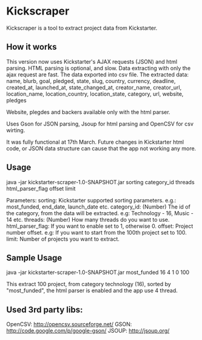 # Kickscraper

Kickscraper is a tool to extract project data from Kickstarter.

## How it works

This version now uses Kickstarter's AJAX requests (JSON) and html parsing.
HTML parsing is optional, and slow.
Data extracting with only the ajax request are fast.
The data exported into csv file.
The extracted data:
name, blurb, goal, pledged, state, slug, country, currency, deadline, created_at, launched_at, state_changed_at, creator_name, creator_url, location_name, location_country, location_state, category, url, website, pledges

Website, plegdes and backers available only with the html parser.

Uses Gson for JSON parsing, Jsoup for html parsing and OpenCSV for csv wirting.

It was fully functional at 17th March.
Future changes in Kickstarter html code, or JSON data structure can cause that the app not working any more.

## Usage

java -jar kickstarter-scraper-1.0-SNAPSHOT.jar sorting category_id threads html_parser_flag offset limit

Parameters:
sorting: Kickstarter supported sorting parameters. e.g.: most_funded, end_date, launch_date etc.
category_id: (Number) The id of the category, from the data will be extracted. e.g: Technology - 16, Music - 14 etc.
threads: (Number) How many threads do you want to use.
html_parser_flag: If you want to enable set to 1, otherwise 0.
offset: Project number offset. e.g: If you want to start from the 100th project set to 100.
limit: Number of projects you want to extract.


## Sample Usage

java -jar kickstarter-scraper-1.0-SNAPSHOT.jar most_funded 16 4 1 0 100

This extract 100 project, from category technology (16), sorted by "most_funded", the html parser is enabled and the app use 4 thread.

## Used 3rd party libs:
OpenCSV: http://opencsv.sourceforge.net/
GSON: http://code.google.com/p/google-gson/
JSOUP: http://jsoup.org/
